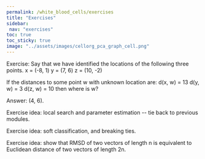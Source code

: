 ```yaml
---
permalink: /white_blood_cells/exercises
title: "Exercises"
sidebar:
 nav: "exercises"
toc: true
toc_sticky: true
image: "../assets/images/cellorg_pca_graph_cell.png"
---
```


Exercise: Say that we have identified the locations of the following three points.
x = (-8, 1)
y = (7, 6)
z = (10, -2)

If the distances to some point w with unknown location are:
d(x, w) = 13
d(y, w) = 3
d(z, w) = 10
 then where is w?

 Answer: (4, 6).


Exercise idea: local search and parameter estimation -- tie back to previous modules.

Exercise idea: soft classification, and breaking ties.

Exercise idea: show that RMSD of two vectors of length n is equivalent to Euclidean distance of two vectors of length 2n.
